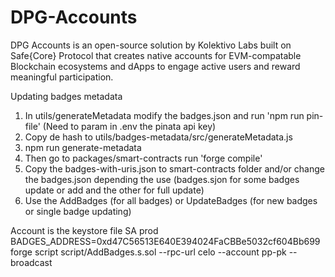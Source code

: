 # DPG-Accounts
DPG Accounts is an open-source solution by Kolektivo Labs built on Safe{Core} Protocol that creates native accounts for EVM-compatable Blockchain ecosystems and dApps to engage active users and reward meaningful participation. 

Updating badges metadata
1. In utils/generateMetadata modify the badges.json and run 'npm run pin-file' (Need to param in .env the pinata api key)
2. Copy de hash to utils/badges-metadata/src/generateMetadata.js
3. npm run generate-metadata
4. Then go to packages/smart-contracts run 'forge compile'
5. Copy the badges-with-uris.json to smart-contracts folder and/or change the badges.json depending the use (badges.sjon for some badges update or add and the other for full update)
6. Use the AddBadges (for all badges) or UpdateBadges (for new badges or single badge updating)

Account is the keystore file
SA prod
BADGES_ADDRESS=0xd47C56513E640E394024FaCBBe5032cf604Bb699 forge script script/AddBadges.s.sol --rpc-url celo --account pp-pk --broadcast